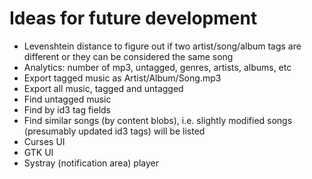 # Ideas for future development

* Levenshtein distance to figure out if two artist/song/album tags are different or they can be considered the same song
* Analytics: number of mp3, untagged, genres, artists, albums, etc
* Export tagged music as Artist/Album/Song.mp3
* Export all music, tagged and untagged
* Find untagged music
* Find by id3 tag fields
* Find similar songs (by content blobs), i.e. slightly modified songs (presumably updated id3 tags) will be listed
* Curses UI
* GTK UI
* Systray (notification area) player
